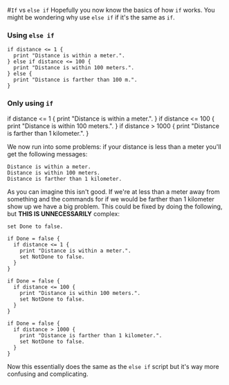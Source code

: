 #`If` vs `else if`
Hopefully you now know the basics of how `if` works. You might be wondering why use `else if` if it's the same as `if`.

### Using `else if`

```
if distance <= 1 {
  print "Distance is within a meter.".
} else if distance <= 100 {
  print "Distance is within 100 meters.".
} else {
  print "Distance is farther than 100 m.".
}
```

### Only using `if`

if distance <= 1 {
  print "Distance is within a meter.".
}
if distance <= 100 {
  print "Distance is within 100 meters.".
}
if distance > 1000 {
  print "Distance is farther than 1 kilometer.".
}

We now run into some problems: if your distance is less than a meter you'll get the following messages:
```
Distance is within a meter.
Distance is within 100 meters.
Distance is farther than 1 kilometer.
```

As you can imagine this isn't good. If we're at less than a meter away from something and the commands for if we would be farther
than 1 kilometer show up we have a big problem. This could be fixed by doing the following, but **THIS IS UNNECESSARILY** complex:

```
set Done to false.

if Done = false {
  if distance <= 1 {
    print "Distance is within a meter.".
    set NotDone to false.
  }
}

if Done = false {
  if distance <= 100 {
    print "Distance is within 100 meters.".
    set NotDone to false.
  }
}

if Done = false {
  if distance > 1000 {
    print "Distance is farther than 1 kilometer.".
    set NotDone to false.
  }
}
```

Now this essentially does the same as the `else if` script but it's way more confusing and complicating.

